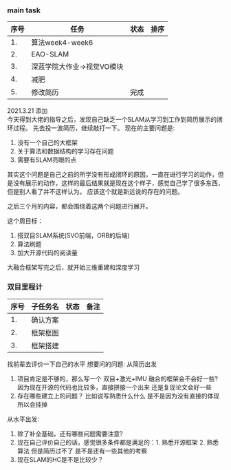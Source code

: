 <!--
 * @Author: Liu Weilong
 * @Date: 2021-03-21 22:30:19
 * @LastEditors: Liu Weilong 
 * @LastEditTime: 2021-03-29 08:59:38
 * @Description: 
-->
### main task

序号|任务|状态|排序
---|---|---|---
1.  |算法week4-week6|
2.  |EAO-SLAM|
3.  |深蓝学院大作业->视觉VO模块|
4.  |减肥|
5.  |修改简历|完成||


2021.3.21 添加<br>
今天得到大佬的指导之后，发现自己缺乏一个SLAM从学习到工作到简历展示的闭环过程。
先去投一波简历，继续敲打一下。
现在的主要问题是:
1. 没有一个自己的大框架
2. 关于算法和数据结构的学习存在问题
3. 需要有SLAM亮眼的点

其实这个问题是自己之前的所学没有形成闭环的原因，一直在进行学习的动作，但是没有展示的动作，这样的最后结果就是现在这个样子，感觉自己学了很多东西，但是别人看了并不这样认为。
应该这个就是新远说的存在的问题。

之后三个月的内容，都会围绕着这两个问题进行展开。

这个周目标：
1. 搭双目SLAM系统(SVO前端，ORB的后端)
2. 算法刷题
3. 加大开源代码的阅读量

大融合框架写完之后，就开始三维重建和深度学习

### 双目里程计
序号|子任务名|状态|备注
----|----|----|--
1. |确认方案||
2. |框架框图||
3. |框架搭建||

找前辈去评价一下自己的水平
想要问的问题:
从简历出发
1. 项目肯定是不够的，那么写一个 双目+激光+IMU 融合的框架会不会好一些? 
   因为现在开源的代码也比较多，直接拼接一个出来
   还是复现论文会好一些
2. 存在哪些建立上的问题？ 比如说写熟悉什么什么 是不是因为没有直接的体现所以会挂掉

从水平出发:
1. 除了补全基础，还有哪些问题需要注意?
2. 现在自己评价自己的话，感觉很多条件都是满足的：1. 熟悉开源框架 2. 熟悉算法 但是简历过不了 是不是还有一些其他的考察
3. 现在SLAM的HC是不是比较少？


